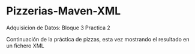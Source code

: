 # Pizzerias-Maven-XML
Adquisicion de Datos:    Bloque 3 Practica 2

Continuación de la práctica de pizzas, esta vez mostrando el resultado en un fichero XML
